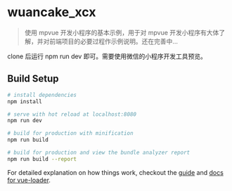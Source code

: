 # wuancake_xcx

> 使用 mpvue 开发小程序的基本示例，用于对 mpvue 开发小程序有大体了解，并对前端项目的必要过程作示例说明。还在完善中...

clone 后运行 npm run dev 即可。需要使用微信的小程序开发工具预览。

## Build Setup

``` bash
# install dependencies
npm install

# serve with hot reload at localhost:8080
npm run dev

# build for production with minification
npm run build

# build for production and view the bundle analyzer report
npm run build --report
```

For detailed explanation on how things work, checkout the [guide](http://vuejs-templates.github.io/webpack/) and [docs for vue-loader](http://vuejs.github.io/vue-loader).
